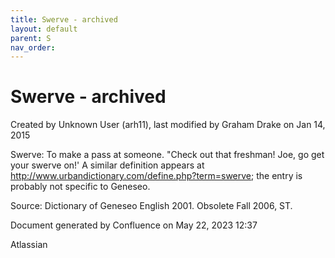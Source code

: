 ```yaml
---
title: Swerve - archived
layout: default
parent: S
nav_order:
---
```


# Swerve - archived

Created by  Unknown User (arh11), last modified by  Graham Drake on Jan 14, 2015

Swerve:  To make a pass at someone. &quot;Check out that freshman! Joe, go get your swerve on!'  A similar definition appears at http://www.urbandictionary.com/define.php?term=swerve; the entry is probably not specific to Geneseo.

Source: Dictionary of Geneseo English 2001. Obsolete Fall 2006, ST.

Document generated by Confluence on May 22, 2023 12:37

Atlassian
